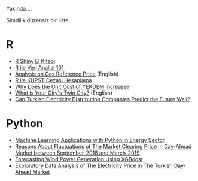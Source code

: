 Yakında....

Şimdilik düzensiz bir liste.

# R

+ [R Shiny El Kitabı](https://acikenerji.github.io/R-shiny/)
+ [R ile Veri Analizi 101](https://acikenerji.github.io/verianalizi101/)
+ [Analysis on Gas Reference Price](https://barandogru.github.io/Natural-Gas-Market-in-Turkey-and-Analysis-on-the-Gas-Reference-Price/) (English)
+ [R ile KÜPST Cezası Hesaplama](https://barandogru.github.io/kupst_cezasi_hesaplama/)
+ [Why Does the Unit Cost of YEKDEM Increase?](https://alkimcelik.github.io/Rise_In_Unit_Cost_of_YEKDEM_Codes.html)
+ [What is Your City's Twin City?](https://alkimcelik.github.io/Electricity_Consumption_Profiles.html) (English)
+ [Can Turkish Electricity Distribution Companies Predict the Future Well?](https://alkimcelik.github.io/Analysis_of_Demand_Forecast_Reports.html)

# Python

+ [Machine Learning Applications with Python in Energy Sector](https://acikenerji.github.io/python/ml_in_energy_sector/)
+ [Reasons About Fluctuations of The Market Clearing Price in Day-Ahead Market between September-2018 and March-2019](https://alkimcelik.github.io/Reasons%20about%20Fluctuations%20of%20The%20Market%20Clearing%20Price%20in%20Day-Ahead%20Market%20between%20September-2018%20and%20March-2019.html)
+ [Forecasting Wind Power Generation Using XGBoost](https://mo-saif.github.io/Wind-Power-Forecasting/Wind%20Power%20Forecasting%20Using%20XGBoost.html)
+ [Exploratory Data Analysis of The Electricity Price in The Turkish Day-Ahead Market](https://mo-saif.github.io/Turkish-Electricity-Market/MCP%20Exploratory%20Analysis.html)
